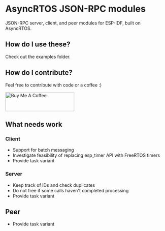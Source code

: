 # AsyncRTOS JSON-RPC modules

JSON-RPC server, client, and peer modules for ESP-IDF, built on AsyncRTOS.

## How do I use these?

Check out the examples folder.

## How do I contribute?

Feel free to contribute with code or a coffee :)

<a href="https://www.buymeacoffee.com/micriv" target="_blank"><img src="https://cdn.buymeacoffee.com/buttons/v2/default-yellow.png" alt="Buy Me A Coffee" style="height: 60px !important;width: 217px !important;" ></a>

## What needs work

### Client

- Support for batch messaging
- Investigate feasibility of replacing esp_timer API with FreeRTOS timers
- Provide task variant

### Server

- Keep track of IDs and check duplicates
- Do not free if some calls haven't completed processing
- Provide task variant

## Peer

- Provide task variant
